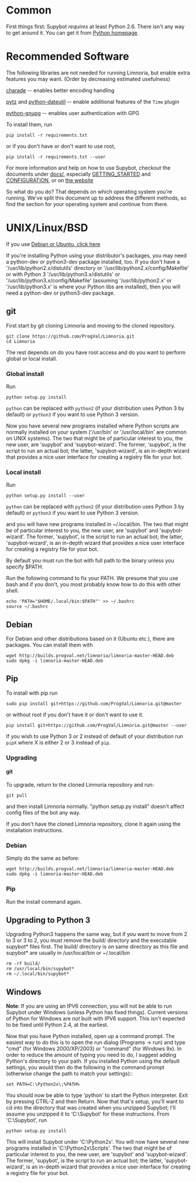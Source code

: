 # Common

First things first: Supybot *requires* at least Python 2.6.  There
isn't any way to get around it.  You can get it from [Python homepage].

[Python homepage]:http://python.org/

# Recommended Software

The following libraries are not needed for running Limnoria, but enable
extra features you may want. (Order by decreasing estimated usefulness)

[charade] -- enables better encoding handling

[pytz] and [python-dateutil] -- enable additional features of the `Time` plugin

[python-gnupg] -- enables user authentication with GPG

[charade]:https://pypi.python.org/pypi/charade
[pytz]:https://pypi.python.org/pypi/pytz
[python-dateutil]:https://pypi.python.org/pypi/python-dateutil
[python-gnupg]:https://pypi.python.org/pypi/python-gnupg

To install them, run 

`pip install -r requirements.txt`

or if you don't have or don't want to use root, 

`pip install -r requirements.txt --user`

For more information and help on how to use Supybot, checkout
the documents under [docs/], especially [GETTING_STARTED] and
[CONFIGURATION], or on [the website]

[docs/]:docs/index.rst
[GETTING_STARTED]:docs/GETTING_STARTED.rst
[CONFIGURATION]:docs/CONFIGURATION.rst
[the website]:http://supybot.aperio.fr/doc/use/index.html

So what do you do?  That depends on which operating system you're
running.  We've split this document up to address the different
methods, so find the section for your operating system and continue
from there.

# UNIX/Linux/BSD

If you use [Debian or Ubuntu, click here](INSTALL.md#debian)

If you're installing Python using your distributor's packages, you may
need a python-dev or python3-dev package installed, too.  If you don't have
a '/usr/lib/python2.x/distutils' directory or 
'/usr/lib/python2.x/config/Makefile' or with Python 3 
'/usr/lib/python3.x/distutils' or '/usr/lib/python3.x/config/Makefile' (assuming '/usr/lib/python2.x' or '/usr/lib/python3.x' is where your Python 
libs are installed), then you will need a python-dev or python3-dev package.


## git

First start by git cloning Limnoria and moving to the cloned repository.

```
git clone https://github.com/ProgVal/Limnoria.git
cd Limnoria
```

The rest depends on do you have root access and do you want to perform global or local install.

### Global install

Run

```
python setup.py install
```

`python` can be replaced with `python2` (if your distribution 
uses Python 3 by default) or `python3` if you want to use Python 3 
version.

Now you have several new programs installed where Python scripts are normally
installed on your system ('/usr/bin' or '/usr/local/bin' are common on
UNIX systems).  The two that might be of particular interest to you, the
new user, are 'supybot' and 'supybot-wizard'.  The former, 'supybot', is
the script to run an actual bot; the latter, 'supybot-wizard', is an
in-depth wizard that provides a nice user interface for creating a
registry file for your bot.

### Local install

Run

```
python setup.py install --user
```

`python` can be replaced with `python2` (if your distribution 
uses Python 3 by default) or `python3` if you want to use Python 3 
version.

and you will have new programs installed in ~/.local/bin. The two that might be of particular interest to you, the
new user, are 'supybot' and 'supybot-wizard'.  The former, 'supybot', is
the script to run an actual bot; the latter, 'supybot-wizard', is an
in-depth wizard that provides a nice user interface for creating a
registry file for your bot.

By default you must run the bot with full path to the binary unless you specify $PATH.

Run the following command to fix your PATH. We presume that you use bash 
and if you don't, you most probably know how to do this with other shell.

```
echo 'PATH="$HOME/.local/bin:$PATH"' >> ~/.bashrc
source ~/.bashrc
```

## Debian

For Debian and other distributions based on it (Ubuntu etc.), there are 
packages. You can install them with

```
wget http://builds.progval.net/limnoria/limnoria-master-HEAD.deb
sudo dpkg -i limnoria-master-HEAD.deb
```

## Pip

To install with pip run

```
sudo pip install git+https://github.com/ProgVal/Limnoria.git@master
```

or without root if you don't have it or don't want to use it.

```
pip install git+https://github.com/ProgVal/Limnoria.git@master --user
```

If you wish to use Python 3 or 2 instead of default of your distribution 
run `pipX` where X is either 2 or 3 instead of `pip`.

### Upgrading

#### git

To upgrade, return to the cloned Limnoria repository and run:

```
git pull
```

and then install Limnoria normally. "python setup.py install" doesn't affect config files of the bot any way.

If you don't have the cloned Limnoria repository, clone it again using the installation instructions.

### Debian

Simply do the same as before:

```
wget http://builds.progval.net/limnoria/limnoria-master-HEAD.deb
sudo dpkg -i limnoria-master-HEAD.deb
```

### Pip 

Run the install command again.

## Upgrading to Python 3

Upgrading Python3 happens the same way, but if you want to move from 2 to 3 
or 3 to 2, you must remove the build/ directory and the executable 
supybot* files first. The build/ directory is on same directory as this 
file and supybot* are usually in /usr/local/bin or ~/.local/bin

```
rm -rf build/
rm /usr/local/bin/supybot*
rm ~/.local/bin/supybot*
```

## Windows

**Note**: If you are using an IPV6 connection, you will not be able
to run Supybot under Windows (unless Python has fixed things).  Current
versions of Python for Windows are *not* built with IPV6 support. This
isn't expected to be fixed until Python 2.4, at the earliest.

Now that you have Python installed, open up a command prompt.  The
easiest way to do this is to open the run dialog (Programs -> run) and
type "cmd" (for Windows 2000/XP/2003) or "command" (for Windows 9x).  In
order to reduce the amount of typing you need to do, I suggest adding
Python's directory to your path.  If you installed Python using the
default settings, you would then do the following in the command prompt
(otherwise change the path to match your settings)::

```
set PATH=C:\Python2x\;%PATH%
```

You should now be able to type 'python' to start the Python
interpreter.  Exit by pressing CTRL-Z and then Return.  Now that that's
setup, you'll want to cd into the directory that was created when you
unzipped Supybot; I'll assume you unzipped it to 'C:\Supybot' for these
instructions.  From 'C:\Supybot', run 

```
python setup.py install
```

This will install Supybot under 'C:\Python2x\'.  You will now have several new
programs installed in 'C:\Python2x\Scripts\'.  The two that might be of
particular interest to you, the new user, are 'supybot' and 'supybot-wizard'.
The former, 'supybot', is the script to run an actual bot; the latter,
'supybot-wizard', is an in-depth wizard that provides a nice user interface for
creating a registry file for your bot.
